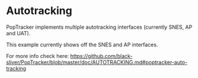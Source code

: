 # Autotracking

PopTracker implements multiple autotracking interfaces (currently SNES, AP and UAT).

This example currently shows off the SNES and AP interfaces.

For more info check here: https://github.com/black-sliver/PopTracker/blob/master/doc/AUTOTRACKING.md#poptracker-auto-tracking